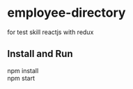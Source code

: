 # employee-directory
for test skill reactjs with redux

<h2>Install and Run</h2>

npm install
<br>
npm start
